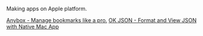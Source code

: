 Making apps on Apple platform.

[Anybox - Manage bookmarks like a pro.](https://anybox.cc)
[OK JSON - Format and View JSON with Native Mac App](https://okjson.app/)
